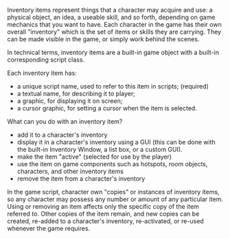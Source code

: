 Inventory items represent things that a character may acquire and use: a physical object, an idea, a useable skill, and so forth, depending on game mechanics that you want to have. Each character in the game has their own overall "inventory" which is the set of items or skills they are carrying. They can be made visible in the game, or simply work behind the scenes.

In technical terms, inventory items are a built-in game object with a built-in corresponding script class.

Each inventory item has:

* a unique script name, used to refer to this item in scripts; (required)
* a textual name, for describing it to player;
* a graphic, for displaying it on screen;
* a cursor graphic, for setting a cursor when the item is selected.

What can you do with an inventory item?
* add it to a character's inventory
* display it in a character's inventory using a GUI (this can be done with the built-in Inventory Window, a list box, or a custom GUI).
* make the item "active" (selected for use by the player)
* use the item  on game components such as hotspots, room objects, characters, and other inventory items
* remove the item from a character's inventory

In the game script, character own "copies" or instances of inventory items, so any character may possess any number or amount of any particular item. Using or removing an item affects only the specific copy of the item referred to. Other copies of the item remain, and new copies can be created, re-added to a character's inventory, re-activated, or re-used whenever the game requires.

